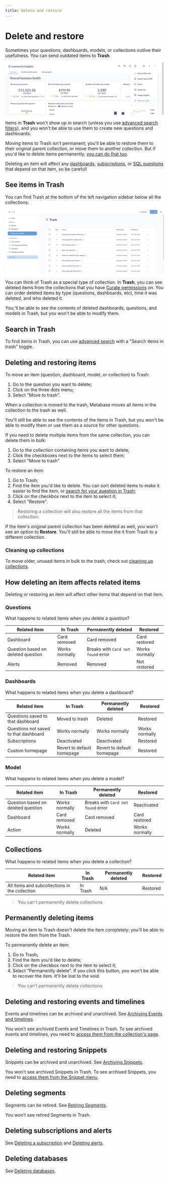 ```yaml
---
title: Delete and restore
---
```


# Delete and restore

Sometimes your questions, dashboards, models, or collections outlive their usefulness. You can send outdated items to **Trash**.

![Move to trash](./images/move-to-trash.png)

Items in **Trash** won't show up in search (unless you use [advanced search filters](./exploration.md)), and you won't be able to use them to create new questions and dashboards.

Moving items to Trash isn't permanent; you'll be able to restore them to their original parent collection, or move them to another collection. But if you'd like to delete items permanently, [you can do that too](#permanently-deleting-items).

Deleting an item will affect any [dashboards](../dashboards/introduction.md), [subscriptions](../dashboards/subscriptions.md), or [SQL questions](../questions/native-editor/referencing-saved-questions-in-queries.md) that depend on that item, so be careful!

## See items in Trash

You can find Trash at the bottom of the left navigation sidebar below all the collections:

![Trash](./images/trash.png)

You can think of Trash as a special type of collection. In **Trash**, you can see deleted items from the collections that you have [Curate permissions](../permissions/collections.md#collection-permission-levels) on. You can order deleted items by type (questions, dashboards, etc), time it was deleted, and who deleted it.

You;'ll be able to see the contents of deleted dashboards, questions, and models in Trash, but you won't be able to modify them.

## Search in Trash

To find items in Trash, you can use [advanced search](./exploration.md) with a "Search items in trash" toggle.

## Deleting and restoring items

To move an item (question, dashboard, model, or collection) to Trash:

1. Go to the question you want to delete;
2. Click on the three dots menu;
3. Select "Move to trash".

When a collection is moved to the trash, Metabase moves all items in the collection to the trash as well.

You'll still be able to see the contents of the items in Trash, but you won't be able to modify them or use them as a source for other questions.

If you need to delete multiple items from the same collection, you can delete them in bulk:

1. Go to the collection containing items you want to delete;
2. Click the checkboxes next to the items to select them;
3. Select "Move to trash"

To restore an item:

1. Go to Trash;
2. Find the item you'd like to delete. You can sort deleted items to make it easier to find the item, or [search for your question in Trash](#search-in-trash);
3. Click on the checkbox next to the item to select it;
4. Select "Restore".

> Restoring a collection will also restore all the items from that collection.

If the item's original parent collection has been deleted as well, you won't see an option to **Restore**. You'll still be able to move the it from Trash to a different collection.

### Cleaning up collections

To move older, unused items in bulk to the trash, check out [cleaning up collections](./collections.md#cleaning-up-collections).

## How deleting an item affects related items

Deleting or restoring an item will affect other items that depend on that item.

### Questions

What happens to related items when you delete a question?

| Related item                       | In Trash       | Permanently deleted                | Restored       |
| ---------------------------------- | -------------- | ---------------------------------- | -------------- |
| Dashboard                          | Card removed   | Card removed                       | Card restored  |
| Question based on deleted question | Works normally | Breaks with `Card not found` error | Works normally |
| Alerts                             | Removed        | Removed                            | Not restored   |

### Dashboards

What happens to related items when you delete a dashboard?

| Related item                          | In Trash                   | Permanently deleted        | Restored       |
| ------------------------------------- | -------------------------- | -------------------------- | -------------- |
| Questions saved to that dashboard     | Moved to trash             | Deleted                    | Restored       |
| Questions not saved to that dashboard | Works normally             | Works normally             | Works normally |
| Subscriptions                         | Deactivated                | Deactivated                | Restored       |
| Custom homepage                       | Revert to default homepage | Revert to default homepage | Restored       |

### Model

What happens to related items when you delete a model?

| Related item                       | In Trash       | Permanently deleted                | Restored       |
| ---------------------------------- | -------------- | ---------------------------------- | -------------- |
| Question based on deleted question | Works normally | Breaks with `Card not found` error | Reactivated    |
| Dashboard                          | Card removed   | Card removed                       | Card restored  |
| Action                             | Works normally | Deleted                            | Works normally |

## Collections

What happens to related items when you delete a collection?

| Related item                                   | In Trash | Permanently deleted | Restored |
| ---------------------------------------------- | -------- | ------------------- | -------- |
| All items and subcollections in the collection | In Trash | N/A                 | Restored |

> You can't permanently delete collections

## Permanently deleting items

Moving an item to Trash doesn't delete the item completely: you'll be able to restore the item from the Trash.

To permanently delete an item:

1. Go to Trash;
2. Find the item you'd like to delete;
3. Click on the checkbox next to the item to select it;
4. Select "Permanently delete". If you click this button, you won't be able to recover the item. It'll be lost to the void.

> You can't permanently delete collections

## Deleting and restoring events and timelines

Events and timelines can be archived and unarchived. See [Archiving Events and timelines](events-and-timelines.md#archiving-timelines).

You won't see archived Events and Timelines in Trash. To see archived events and timelines, you need to [access them from the collection's page](events-and-timelines.md#view-archived-events-and-timelines).

## Deleting and restoring Snippets

Snippets can be archived and unarchived. See [Archiving Snippets](../questions/native-editor/snippets.md#archiving-snippets).

You won't see archived Snippets in Trash. To see archived Snippets, you need to [access them from the Snippet menu](../questions/native-editor/snippets.md#snippet-menu).

## Deleting segments

Segments can be retired. See [Retiring Segments](../data-modeling/segments.md#editing-and-retiring-segments).

You won't see retired Segments in Trash.

## Deleting subscriptions and alerts

See [Deleting a subscription](../dashboards/subscriptions.md#deleting-a-subscription) and [Deleting alerts](../questions/alerts.md#editing-and-deleting-alerts).

## Deleting databases

See [Deleting databases](../databases/connecting.md#deleting-databases).
